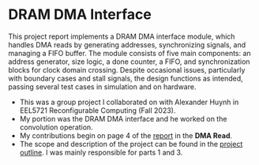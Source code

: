 # DRAM DMA Interface

This project report implements a DRAM DMA interface module, which handles DMA reads by generating addresses, synchronizing signals, and managing a FIFO buffer. The module consists of five main components: an address generator, size logic, a done counter, a FIFO, and synchronization blocks for clock domain crossing. Despite occasional issues, particularly with boundary cases and stall signals, the design functions as intended, passing several test cases in simulation and on hardware.

- This was a group project I collaborated on with Alexander Huynh in EEL5721 Reconfigurable Computing (Fall 2023).
- My portion was the DRAM DMA interface and he worked on the convolution operation.
- My contributions begin on page 4 of the [report](https://github.com/NikodemGazda/Project-Portfolio/blob/main/DRAM%20DMA%20Interface/report.pdf) in the **DMA Read**.
- The scope and description of the project can be found in the [project outline](https://github.com/NikodemGazda/Project-Portfolio/blob/main/DRAM%20DMA%20Interface/project_outline.pdf). I was mainly responsible for parts 1 and 3.
